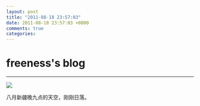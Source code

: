```yaml
---
layout: post
title: "2011-08-18 23:57:03"
date: 2011-08-18 23:57:03 +0800
comments: true
categories: 
---
```


# freeness's blog

----------

![](http://okqmqrbgo.bkt.clouddn.com/201108182357031.jpg)

>
八月新疆晚九点的天空，刚刚日落。